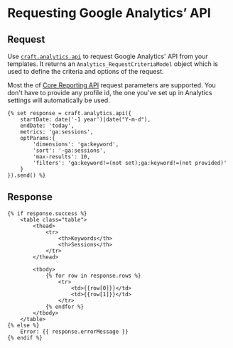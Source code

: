 # Requesting Google Analytics’ API

## Request

Use [`craft.analytics.api`](craft.analytics.api) to request Google Analytics' API from your templates. 
It returns an `Analytics_RequestCriteriaModel` object which is used to define the criteria and options of the request.

Most the of [Core Reporting API](https://developers.google.com/analytics/devguides/reporting/core/v3/reference) request parameters are supported.
You don't have to provide any profile id, the one you've set up in Analytics settings will automatically be used.
    
    {% set response = craft.analytics.api({
        startDate: date('-1 year')|date("Y-m-d"),
        endDate: 'today',
        metrics: 'ga:sessions',
        optParams:{
            'dimensions': 'ga:keyword',
            'sort': '-ga:sessions',
            'max-results': 10,
            'filters': 'ga:keyword!=(not set);ga:keyword!=(not provided)'
        }
    }).send() %}
    
## Response

    {% if response.success %}
        <table class="table">
            <thead>
                <tr>
                    <th>Keywords</th>
                    <th>Sessions</th>
                </tr>
            </thead>

            <tbody>
                {% for row in response.rows %}
                    <tr>
                        <td>{{row[0]}}</td>
                        <td>{{row[1]}}</td>
                    </tr>
                {% endfor %}
            </tbody>
        </table>
    {% else %}
        Error: {{ response.errorMessage }}
    {% endif %}